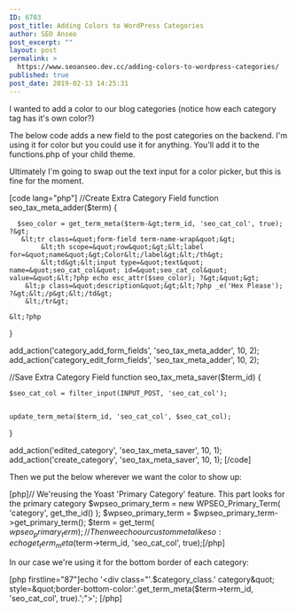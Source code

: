 ```yaml
---
ID: 6703
post_title: Adding Colors to WordPress Categories
author: SEO Anseo
post_excerpt: ""
layout: post
permalink: >
  https://www.seoanseo.dev.cc/adding-colors-to-wordpress-categories/
published: true
post_date: 2019-02-13 14:25:31
---
```

<!-- wp:paragraph -->
<p>I wanted to add a color to our blog categories (notice how each category tag has it's own color?)
</p>
<!-- /wp:paragraph -->

<!-- wp:paragraph -->
<p>
The below code adds a new field to the post categories on the backend. I'm using it for color but you could use it for anything. You'll add it to the functions.php of your child theme.
</p>
<!-- /wp:paragraph -->

<!-- wp:paragraph -->
<p>
Ultimately I'm going to swap out the text input for a color picker, but this is fine for the moment.
<br></p>
<!-- /wp:paragraph -->

<!-- wp:shortcode -->
[code lang="php"]
//Create Extra Category Field
function seo_tax_meta_adder($term) {
     
      $seo_color = get_term_meta($term-&gt;term_id, 'seo_cat_col', true);
    ?&gt;
       &lt;tr class=&quot;form-field term-name-wrap&quot;&gt;
            &lt;th scope=&quot;row&quot;&gt;&lt;label for=&quot;name&quot;&gt;Color&lt;/label&gt;&lt;/th&gt;
            &lt;td&gt;&lt;input type=&quot;text&quot; name=&quot;seo_cat_col&quot; id=&quot;seo_cat_col&quot; value=&quot;&lt;?php echo esc_attr($seo_color); ?&gt;&quot;&gt;
        &lt;p class=&quot;description&quot;&gt;&lt;?php _e('Hex Please'); ?&gt;&lt;/p&gt;&lt;/td&gt;
        &lt;/tr&gt;
 
    &lt;?php
}
 
 
add_action('category_add_form_fields', 'seo_tax_meta_adder', 10, 2);
add_action('category_edit_form_fields', 'seo_tax_meta_adder', 10, 2);
 
 
//Save Extra Category Field
function seo_tax_meta_saver($term_id) {
 
    $seo_cat_col = filter_input(INPUT_POST, 'seo_cat_col');
 
 
    update_term_meta($term_id, 'seo_cat_col', $seo_cat_col);
 
}
 
add_action('edited_category', 'seo_tax_meta_saver', 10, 1);
add_action('create_category', 'seo_tax_meta_saver', 10, 1);
[/code]
<!-- /wp:shortcode -->

<!-- wp:paragraph -->
<p> Then we put the below wherever we want the color to show up: </p>
<!-- /wp:paragraph -->

<!-- wp:shortcode -->
[php]// We'reusing the Yoast 'Primary Category' feature. This part looks for the primary category
		$wpseo_primary_term = new WPSEO_Primary_Term( 'category', get_the_id() );
		$wpseo_primary_term = $wpseo_primary_term-&gt;get_primary_term();
		$term = get_term( $wpseo_primary_term );
// Then we echo our custom meta like so:
echo get_term_meta($term-&gt;term_id, 'seo_cat_col', true);[/php]
<!-- /wp:shortcode -->

<!-- wp:paragraph -->
<p>

In our case we're using it for the bottom border of each category:
</p>
<!-- /wp:paragraph -->

<!-- wp:shortcode -->
[php firstline="87"]echo '&lt;div class=&quot;'.$category_class.' category&quot; style=&quot;border-bottom-color:'.get_term_meta($term-&gt;term_id, 'seo_cat_col', true).';&quot;&gt;';
[/php]
<!-- /wp:shortcode -->